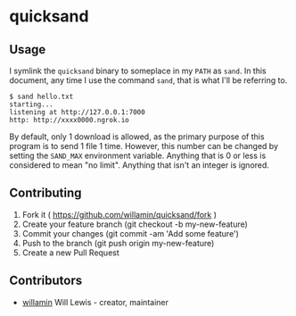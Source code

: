 # quicksand

## Usage

I symlink the `quicksand` binary to someplace in my `PATH` as `sand`. In this document, any time I use the command `sand`, that is what I'll be referring to.

```sh-session
$ sand hello.txt
starting...
listening at http://127.0.0.1:7000
http: http://xxxx0000.ngrok.io
```

By default, only 1 download is allowed, as the primary purpose of this program is to send 1 file 1 time. However, this number can be changed by setting the `SAND_MAX` environment variable. Anything that is 0 or less is considered to mean "no limit". Anything that isn't an integer is ignored.

## Contributing

1. Fork it ( https://github.com/willamin/quicksand/fork )
2. Create your feature branch (git checkout -b my-new-feature)
3. Commit your changes (git commit -am 'Add some feature')
4. Push to the branch (git push origin my-new-feature)
5. Create a new Pull Request

## Contributors

- [willamin](https://github.com/willamin) Will Lewis - creator, maintainer
